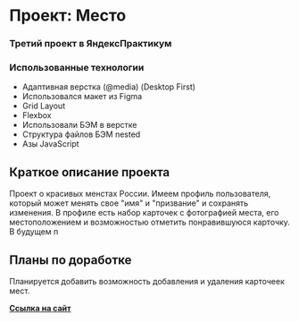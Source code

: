 # Проект: Место

### Третий проект в ЯндексПрактикум

### Использованные технологии
* Адаптивная верстка (@media) (Desktop First)
* Использовался макет из Figma
* Grid Layout
* Flexbox
* Использовали БЭМ в верстке
* Структура файлов БЭМ nested
* Азы JavaScript

## Краткое описание проекта

Проект о красивых менстах России.
Имеем профиль пользователя, который может менять свое "имя" и "призвание" и сохранять изменения. В профиле есть набор карточек с фотографией места, его местоположением и возможностью отметить понравившуюся карточку. В будущем п

## Планы по доработке

Планируется добавить возможность добавления и удаления карточеек мест.

**[Ссылка на сайт](https://serp123616512.github.io/mesto/)**

